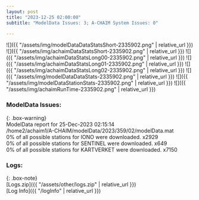 ```yaml
---
layout: post
title: "2023-12-25 02:00:00"
subtitle: "ModelData Issues: 3; A-CHAIM System Issues: 0"

---
```


![]({{ "/assets/img/modelDataDataStatsShort-2335902.png" | relative_url }})
![]({{ "/assets/img/achaimDataStatsShort-2335902.png" | relative_url }})
![]({{ "/assets/img/achaimDataStatsLong00-2335902.png" | relative_url }})
![]({{ "/assets/img/achaimDataStatsLong01-2335902.png" | relative_url }})
![]({{ "/assets/img/achaimDataStatsLong02-2335902.png" | relative_url }})
![]({{ "/assets/img/modelDataDataStats-2335902.png" | relative_url }})
![]({{ "/assets/img/modelDataStationStats-2335902.png" | relative_url }})
![]({{ "/assets/img/achaimRunTime-2335902.png" | relative_url }})


### ModelData Issues:  
  
{: .box-warning}  
 ModelData report for 25-Dec-2023 02:15:14   
 /home2/achaim1/A-CHAIM/modelData/2023/359/02/modelData.mat   
 0% of all possible stations for IONO were downloaded. x2929   
 0% of all possible stations for SENTINEL were downloaded. x649   
 0% of all possible stations for KARTVERKET were downloaded. x7150   
  


### Logs:  
  
{: .box-note}  
[Logs.zip]({{ "/assets/other/logs.zip" | relative_url }})  
[Log Info]({{ "/logInfo" | relative_url }})  
